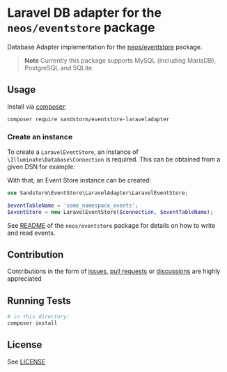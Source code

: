 # Laravel DB adapter for the `neos/eventstore` package

Database Adapter implementation for the [neos/eventstore](https://github.com/neos/eventstore) package.

> **Note**
> Currently this package supports MySQL (including MariaDB), PostgreSQL and SQLite.

## Usage

Install via [composer](https://getcomposer.org):

```shell
composer require sandstorm/eventstore-laraveladapter
```

### Create an instance

To create a `LaravelEventStore`, an instance of `\Illuminate\Database\Connection` is required.
This can be obtained from a given DSN for example:

With that, an Event Store instance can be created:

```php
use Sandstorm\EventStore\LaravelAdapter\LaravelEventStore;

$eventTableName = 'some_namespace_events';
$eventStore = new LaravelEventStore($connection, $eventTableName);
```

See [README](https://github.com/neos/eventstore/blob/main/README.md#usage) of the `neos/eventstore` package for details on how to write and read events.

## Contribution

Contributions in the form of [issues](https://github.com/neos/eventstore-doctrineadapter/issues), [pull requests](https://github.com/neos/eventstore-doctrineadapter/pulls) or [discussions](https://github.com/neos/eventstore-doctrineadapter/discussions) are highly appreciated

## Running Tests

```bash
# in this directory:
composer install
```

## License

See [LICENSE](./LICENSE)
